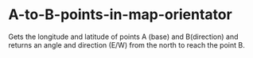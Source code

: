 # A-to-B-points-in-map-orientator
Gets the longitude and latitude of points A (base) and B(direction) and returns an angle and direction (E/W) from the north to reach the point B.
